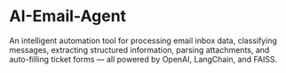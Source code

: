 # AI-Email-Agent
An intelligent automation tool for processing email inbox data, classifying messages, extracting structured information, parsing attachments, and auto-filling ticket forms — all powered by OpenAI, LangChain, and FAISS.

